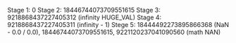 Stage 1: 0
Stage 2: 18446744073709551615
Stage 3: 9218868437227405312 (infinity HUGE_VAL)
Stage 4: 9218868437227405311 (infinity - 1)
Stege 5: 18444492273895866368 (NaN - 0.0 / 0.0), 18446744073709551615, 9221120237041090560 (math NAN)
